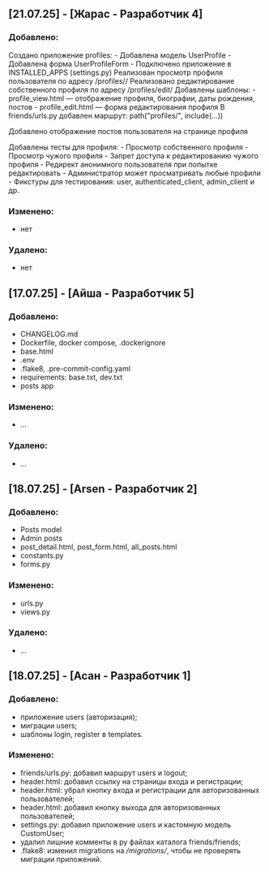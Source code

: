 ## [21.07.25] - [Жарас - Разработчик 4]

### Добавлено:
Создано приложение profiles:
    - Добавлена модель UserProfile
    - Добавлена форма UserProfileForm
    - Подключено приложение в INSTALLED_APPS (settings.py)
Реализован просмотр профиля пользователя по адресу /profiles/<username>/
Реализовано редактирование собственного профиля по адресу /profiles/edit/
Добавлены шаблоны:
    - profile_view.html — отображение профиля, биографии, даты рождения, постов
    - profile_edit.html — форма редактирования профиля
В friends/urls.py добавлен маршрут: path("profiles/", include(...))

Добавлено отображение постов пользователя на странице профиля

Добавлены тесты для профиля:
    - Просмотр собственного профиля
    - Просмотр чужого профиля
    - Запрет доступа к редактированию чужого профиля
    - Редирект анонимного пользователя при попытке редактировать
    - Администратор может просматривать любые профили
    - Фикстуры для тестирования: user, authenticated_client, admin_client и др.

### Изменено:
- нет


### Удалено:
- нет


## [17.07.25] - [Айша - Разработчик 5]

### Добавлено:
- CHANGELOG.md
- Dockerfile, docker compose, .dockerignore
- base.html
- .env
- .flake8, .pre-commit-config.yaml
- requirements: base.txt, dev.txt
- posts app

### Изменено:
- ...

### Удалено:
- ...

## [18.07.25] - [Arsen - Разработчик 2]

### Добавлено:
- Posts model
- Admin posts
- post_detail.html, post_form.html, all_posts.html
- constants.py
- forms.py

### Изменено:
- urls.py
- views.py

### Удалено:
- ...


## [18.07.25] - [Асан - Разработчик 1]

### Добавлено:
- приложение users (авторизация);
- миграции users;
- шаблоны login, register в templates.

### Изменено:
- friends/urls.py: добавил маршрут users и logout;
- header.html: добавил ссылку на страницы входа и регистрации;
- header.html: убрал кнопку входа и регистрации для авторизованных пользователей;
- header.html: добавил кнопку выхода для авторизованных пользователей;
- settings.py: добавил приложение users и кастомную модель CustomUser;
- удалил лишние комменты в py файлах каталога friends/friends;
- .flake8: изменил migrations на */migrations/*, чтобы не проверять миграции приложений.
